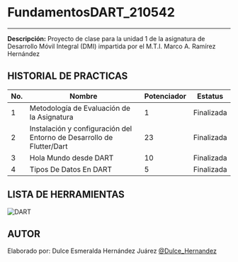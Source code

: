 # FundamentosDART_210542
---
**Descripción:**
Proyecto de clase para la unidad 1 de la asignatura de Desarrollo Móvil Integral (DMI) impartida por el M.T.I. Marco A. Ramírez Hernández 

## HISTORIAL DE PRACTICAS
|No.|Nombre|Potenciador|Estatus|
|---|--|--|--|
|1|Metodología de Evaluación de la Asignatura|1|Finalizada|
|2|Instalación y configuración del Entorno de Desarrollo de Flutter/Dart|23|Finalizada|
|3|Hola Mundo desde DART|10|Finalizada|
|4|Tipos De Datos En DART|5|Finalizada|


## LISTA DE HERRAMIENTAS
![DART](https://img.shields.io/badge/Dart-0175C2?style=for-the-badge&logo=dart&logoColor=white)
## AUTOR
Elaborado por: Dulce Esmeralda Hernández Juárez [@Dulce_Hernandez](https://github.com/DulceSme)